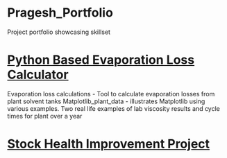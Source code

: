 # Pragesh_Portfolio
Project portfolio showcasing skillset

# [Python Based Evaporation Loss Calculator](https://github.com/TheProcessBoy/Evaporation-Loss-Calculations)
Evaporation loss calculations - Tool to calculate evaporation losses from plant solvent tanks Matplotlib_plant_data - illustrates Matplotlib using various examples. Two real life examples of lab viscosity results and cycle times for plant over a year

# [Stock Health Improvement Project ](https://github.com/TheProcessBoy/Stock-Health-Improvement)
